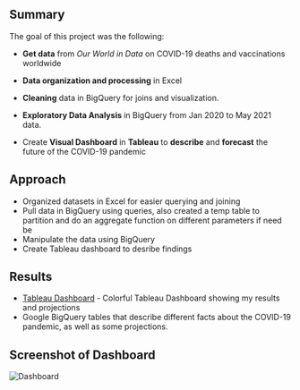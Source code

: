 ## Summary
The goal of this project was the following: 
* **Get data** from *Our World in Data* on COVID-19 deaths and vaccinations worldwide
* **Data organization and processing** in Excel
* **Cleaning** data in BigQuery for joins and visualization.
* **Exploratory Data Analysis** in BigQuery from Jan 2020 to May 2021 data.

* Create **Visual Dashboard** in **Tableau** to **describe** and **forecast** the future of the COVID-19 pandemic


## Approach
* Organized datasets in Excel for easier querying and joining
* Pull data in BigQuery using queries, also created a temp table to partition and do an aggregate function on different parameters if need be
* Manipulate the data using BigQuery
* Create Tableau dashboard to desribe findings


## Results
* [Tableau Dashboard](https://public.tableau.com/app/profile/trenton.moore4482/viz/WorldwideCOVIDDashboard/Dashboard1) - Colorful Tableau Dashboard showing my results and projections
* Google BigQuery tables that describe different facts about the COVID-19 pandemic, as well as some projections.
## Screenshot of Dashboard
![Dashboard](https://imgur.com/8fUWdNA.png)
